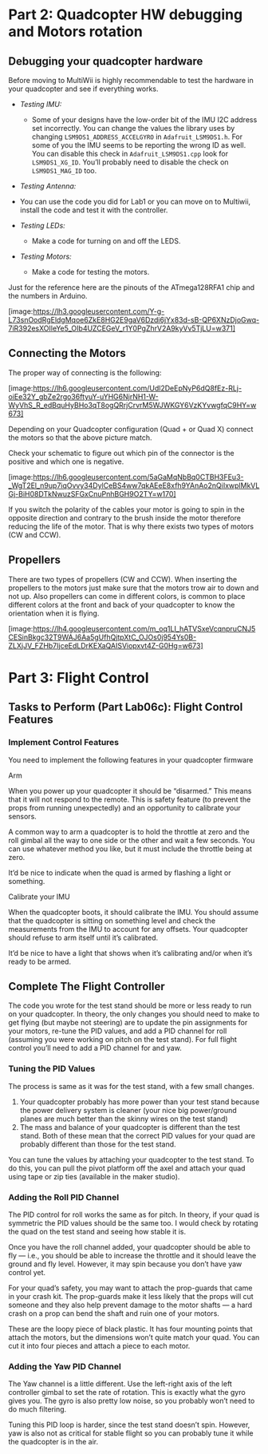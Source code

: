 # Part 2: Quadcopter HW debugging and Motors rotation

## 

## Debugging your quadcopter hardware
Before moving to MultiWii is highly recommendable to test the hardware in your quadcopter and see if everything works.

* *Testing IMU:*

    * Some of your designs have the low-order bit of the IMU I2C address set incorrectly. You can change the values the library uses by changing `LSM9DS1_ADDRESS_ACCELGYRO` in `Adafruit_LSM9DS1.h`. For some of you the IMU seems to be reporting the wrong ID as well. You can disable this check in `Adafruit_LSM9DS1.cpp` look for `LSM9DS1_XG_ID`. You’ll probably need to disable the check on `LSM9DS1_MAG_ID` too.

* *Testing Antenna:*
* You can use the code you did for Lab1 or you can move on to Multiwii, install the code and test it with the controller.
* *Testing LEDs:*

    * Make a code for turning on and off the LEDS.

* *Testing* *Motors:*

    * Make a code for testing the motors.

Just for the reference here are the pinouts of the ATmega128RFA1 chip and the numbers in Arduino.

[image:https://lh3.googleusercontent.com/Y-g-L73snOodRgEldgMqoe6ZkE8HG2E9gaV6Dzdi6jYx83d-sB-QP6XNzDjoGwq-7iR392esXOIleYe5_OIb4UZCEGeV_r1Y0PgZhrV2A9kyVv5TjLU=w371]

## 

## Connecting the Motors
The proper way of connecting is the following:

[image:https://lh6.googleusercontent.com/Udl2DeEpNyP6dQ8fEz-RLj-oiEe32Y_gbZe2rgo36ftyuY-uYHG6NjrNH1-W-WyVhS_R_edBquHyBHo3qT8ogQRrjCrvrM5WJWKGY6VzKYvwgfqC9HY=w673]

Depending on your Quadcopter configuration (Quad + or Quad X) connect the motors so that the above picture match.

Check your schematic to figure out which pin of the connector is the positive and which one is negative.

[image:https://lh6.googleusercontent.com/5aGaMqNbBq0CTBH3FEu3-_WgT2El_n9up7iqOvvy34DylCeBS4ww7qkAEeE8xfh9YAnAo2nQiIxwplMkVLGj-BiH08DTkNwuzSFGxCnuPnhBGH9O2TY=w170]

If you switch the polarity of the cables your motor is going to spin in the opposite direction and contrary to the brush inside the motor therefore reducing the life of the motor. That is why there exists two types of motors (CW and CCW).

## 

## Propellers
There are two types of propellers (CW and CCW). When inserting the propellers to the motors just make sure that the motors trow air to down and not up. Also propellers can come in different colors, is common to place different colors at the front and back of your quadcopter to know the orientation when it is flying.

[image:https://lh4.googleusercontent.com/m_oq1LI_hATVSxeVcqnpruCNJ5CESinBkgc32T9WAJ6Aa5gUfhQjtpXtC_OJOs0j954Ys0B-ZLXjJV_FZHb7IjceEdLDrKEXaQAISViopxvt4Z-G0Hg=w673]

# Part 3: Flight Control

## 

## Tasks to Perform (Part Lab06c): Flight Control Features
### 

### Implement Control Features
You need to implement the following features in your quadcopter firmware

Arm

When you power up your quadcopter it should be “disarmed.” This means that it will not respond to the remote. This is safety feature (to prevent the props from running unexpectedly) and an opportunity to calibrate your sensors.

A common way to arm a quadcopter is to hold the throttle at zero and the roll gimbal all the way to one side or the other and wait a few seconds. You can use whatever method you like, but it must include the throttle being at zero.

It’d be nice to indicate when the quad is armed by flashing a light or something.

Calibrate your IMU

When the quadcopter boots, it should calibrate the IMU. You should assume that the quadcopter is sitting on something level and check the measurements from the IMU to account for any offsets. Your quadcopter should refuse to arm itself until it’s calibrated.

It’d be nice to have a light that shows when it’s calibrating and/or when it’s ready to be armed.

## 

## Complete The Flight Controller
The code you wrote for the test stand should be more or less ready to run on your quadcopter. In theory, the only changes you should need to make to get flying (but maybe not steering) are to update the pin assignments for your motors, re-tune the PID values, and add a PID channel for roll (assuming you were working on pitch on the test stand). For full flight control you’ll need to add a PID channel for and yaw.

### 

### Tuning the PID Values
The process is same as it was for the test stand, with a few small changes.

1. Your quadcopter probably has more power than your test stand because the power delivery system is cleaner (your nice big power/ground planes are much better than the skinny wires on the test stand)
2. The mass and balance of your quadcopter is different than the test stand.
Both of these mean that the correct PID values for your quad are probably different than those for the test stand.

You can tune the values by attaching your quadcopter to the test stand. To do this, you can pull the pivot platform off the axel and attach your quad using tape or zip ties (available in the maker studio).

### 

### Adding the Roll PID Channel
The PID control for roll works the same as for pitch. In theory, if your quad is symmetric the PID values should be the same too. I would check by rotating the quad on the test stand and seeing how stable it is.

Once you have the roll channel added, your quadcopter should be able to fly — i.e., you should be able to increase the throttle and it should leave the ground and fly level. However, it may spin because you don’t have yaw control yet.

For your quad’s safety, you may want to attach the prop-guards that came in your crash kit. The prop-guards make it less likely that the props will cut someone and they also help prevent damage to the motor shafts — a hard crash on a prop can bend the shaft and ruin one of your motors.

These are the loopy piece of black plastic. It has four mounting points that attach the motors, but the dimensions won’t quite match your quad. You can cut it into four pieces and attach a piece to each motor.

### 

### Adding the Yaw PID Channel
The Yaw channel is a little different. Use the left-right axis of the left controller gimbal to set the rate of rotation. This is exactly what the gyro gives you. The gyro is also pretty low noise, so you probably won’t need to do much filtering.

Tuning this PID loop is harder, since the test stand doesn’t spin. However, yaw is also not as critical for stable flight so you can probably tune it while the quadcopter is in the air.